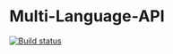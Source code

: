 # Multi-Language-API

[![Build status](https://ci.appveyor.com/api/projects/status/8q2gd8ldexwl595q?svg=true)](https://ci.appveyor.com/project/Magik3a/multi-language-api)
